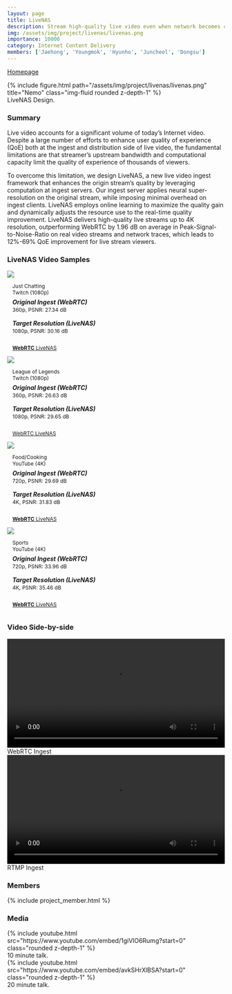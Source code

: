 ```yaml
---
layout: page
title: LiveNAS
description: Stream high-quality live video even when network becomes congested.
img: /assets/img/project/livenas/livenas.png
importance: 10000
category: Internet Content Delivery
members: ['Jaehong', 'Youngmok', 'Hyunho', 'Juncheol', 'Dongsu']
---
```

<p class="profile-buttons">
    <a class="btn z-depth-0" href="https://web.inalab.net/~livenas">Homepage</a>
</p>

<div class="row justify-content-sm-center">
    <div class="col-md mt-3 col-md-6">
        {% include figure.html path="/assets/img/project/livenas/livenas.png" title="Nemo" class="img-fluid rounded z-depth-1" %}
        <div class="caption">
            LiveNAS Design.
        </div>
    </div>
</div>

<h3>Summary</h3>
Live video accounts for a significant volume of today’s Internet
video. Despite a large number of efforts to enhance user quality
of experience (QoE) both at the ingest and distribution side of live
video, the fundamental limitations are that streamer’s upstream
bandwidth and computational capacity limit the quality of experience of thousands of viewers.

To overcome this limitation, we design LiveNAS, a new live
video ingest framework that enhances the origin stream’s quality by leveraging computation at ingest servers. Our ingest server
applies neural super-resolution on the original stream, while imposing minimal overhead on ingest clients. LiveNAS employs online
learning to maximize the quality gain and dynamically adjusts the
resource use to the real-time quality improvement. LiveNAS delivers high-quality live streams up to 4K resolution, outperforming
WebRTC by 1.96 dB on average in Peak-Signal-to-Noise-Ratio on
real video streams and network traces, which leads to 12%-69% QoE
improvement for live stream viewers.

<h3 class="mt-5">LiveNAS Video Samples</h3>
<style>
    .content {
        padding: 1em;
        font-size: 12px;
    }

    .header {
        //font-weight: bold;
        font-size: 20px;
    }
    .meta {
        color: rgba(0,0,0,.4);
    }

    .description {
        margin-top: 5px;
    }

    .description h5 {
        font-weight: bold;
        font-size: 14px;
        line-height: 20px;
        margin-top: 14px;
        margin-bottom: 0;
    }
    .description h5:first-child {
        margin-top: 0;
    }

    .demo-video {
        display: block;
        width: 100%;
    }

</style>
<div class="row pt-2 mb-5 livenas">
    <div class="col-sm-3">
        <div class="ui card">
            <div class="image">
            <img src="https://web.inalab.net/~livenas/jc.png">
            </div>
            <div class="content">
            <div class="header">Just Chatting</div>
            <div class="meta">
                <a>Twitch (1080p)</a>
            </div>
            <div class="description">
                <h5> Original Ingest (WebRTC) </h5> 360p,  PSNR: 27.34 dB 
                <h5> Target Resolution (LiveNAS) </h5> 1080p, PSNR: 30.16 dB
            </div>
            </div>
            <div class="extra content">
            <div class="ui two buttons">
                <a class="ui basic primary button" target="_blank" href="https://web.inalab.net/video.html?video=WebRTC_justchat.mp4&amp;type=mp4"> <b>WebRTC</b> </a>
                <a class="ui basic green button" target="_blank" href="https://web.inalab.net/video.html?video=LiveNAS_justchat.mp4&amp;type=mp4"> LiveNAS </a> 
            </div>
            </div>
        </div>
    </div>
    <div class="col-sm-3">
        <div class="card">
            <div class="image">
            <img src="https://web.inalab.net/~livenas/lol.png">
            </div>
            <div class="content">
            <div class="header">League of Legends</div>
            <div class="meta">
                <a>Twitch (1080p)</a>
            </div>
            <div class="description">
                <h5> Original Ingest (WebRTC) </h5> 360p,  PSNR: 26.63 dB 
                <h5> Target Resolution (LiveNAS) </h5> 1080p, PSNR: 29.65 dB
            </div>
            </div>
            <div class="extra content">
            <div class="ui two buttons">
                <a class="ui basic primary button" target="_blank" href="https://web.inalab.net/~livenas/video.html?video=WebRTC_lol.mp4&amp;type=mp4"> WebRTC </a>
                <a class="ui basic green button" target="_blank" href="https://web.inalab.net/~livenas/video.html?video=LiveNAS_lol.mp4&amp;type=mp4"> LiveNAS </a> 
            </div>
            </div>
        </div>
    </div>
    <div class="col-sm-3">
        <div class="card">
            <div class="image">
            <img src="https://web.inalab.net/~livenas/Food.png">
            </div>
            <div class="content">
            <div class="header">Food/Cooking</div>
            <div class="meta">
                <a>YouTube (4K)</a>
            </div>
            <div class="description">
                <h5> Original Ingest (WebRTC) </h5> 720p,  PSNR: 29.69 dB 
                <h5> Target Resolution (LiveNAS) </h5> 4K, PSNR: 31.83 dB
            </div>
            </div>
            <div class="extra content">
            <div class="ui two buttons">
                <a class="ui basic primary button" target="_blank" href="https://web.inalab.net/~livenas/video.html?video=WebRTC_food.mp4&amp;type=mp4"> <b>WebRTC</b> </a>
                <a class="ui basic green button" target="_blank" href="https://web.inalab.net/~livenas/video.html?video=LiveNAS_food.mp4&amp;type=mp4"> LiveNAS </a> 
            </div>
            </div>
        </div>
    </div>
    <div class="col-sm-3">
        <div class="card">
        <div class="image">
            <img src="https://web.inalab.net/~livenas/sports.png">
        </div>
        <div class="content">
        <div class="header">Sports</div>
        <div class="meta">
            <a>YouTube (4K)</a>
        </div>
        <div class="description">
            <h5> Original Ingest (WebRTC) </h5> 720p,  PSNR: 33.96 dB 
            <h5> Target Resolution (LiveNAS) </h5> 4K, PSNR: 35.46 dB
        </div>
        </div>
        <div class="extra content">
        <div class="ui two buttons">
            <a class="ui basic primary button" target="_blank" href="https://web.inalab.net/~livenas/video.html?video=WebRTC_sport.mp4&amp;type=mp4"> <b>WebRTC</b> </a>
            <a class="ui basic green button" target="_blank" href="https://web.inalab.net/~livenas/video.html?video=LiveNAS_sport.mp4&amp;type=mp4"> LiveNAS </a> 
        </div>
        </div>
    </div>
    </div> 
</div>

<h3 class="mt-5">Video Side-by-side</h3>
<div class="row justify-content-sm-center">
    <div class="col-md mt-3 mt-md-0 col-md-6">
        <video src="https://web.inalab.net/~livenas/sigcomm2020-slide-demo-final-caption.mp4" controls="controls" preload="auto" class="demo-video">
        </video>
        <div class="caption">
            WebRTC Ingest
        </div>
    </div>
    <div class="col-md mt-3 mt-md-0 col-md-6">
        <video src="https://web.inalab.net/~livenas/demo_4K_caption.mp4" controls="controls"  preload="auto" class="demo-video">
        </video>
        <div class="caption">
            RTMP Ingest
        </div>
    </div>
</div>


<h3 class="mt-3">Members</h3>
{% include project_member.html %}

<h3 class="mt-5">Media</h3>
<div class="row justify-content-sm-center">
    <div class="col-md mt-3 mt-md-0 col-md-6">
        {% include youtube.html src="https://www.youtube.com/embed/1giVlO6Rumg?start=0" class="rounded z-depth-1" %}
        <div class="caption">
            10 minute talk.
        </div>
    </div>
    <div class="col-md mt-3 mt-md-0 col-md-6">
        {% include youtube.html src="https://www.youtube.com/embed/avkSHrXlBSA?start=0" class="rounded z-depth-1" %}
        <div class="caption">
            20 minute talk.
        </div>
    </div>
</div>
